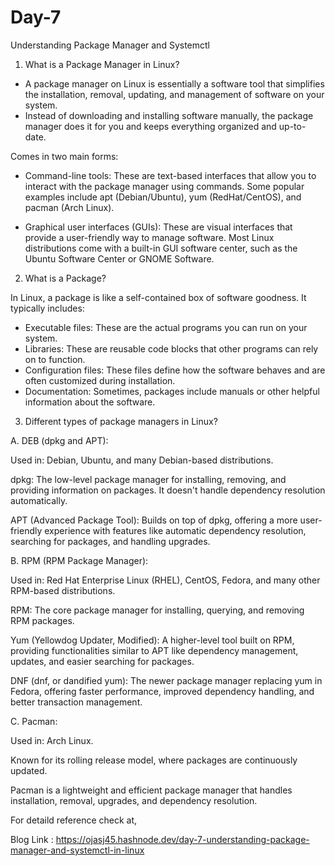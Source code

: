 
# Day-7
Understanding Package Manager and Systemctl

1. What is a Package Manager in Linux?
- A package manager on Linux is essentially a software tool that simplifies the installation, removal, updating, and management of software on your system.
- Instead of downloading and installing software manually, the package manager does it for you and keeps everything organized and up-to-date.

Comes in two main forms: 

- Command-line tools: These are text-based interfaces that allow you to interact with the package manager using commands. Some popular examples include apt (Debian/Ubuntu), yum (RedHat/CentOS), and pacman (Arch Linux).

- Graphical user interfaces (GUIs): These are visual interfaces that provide a user-friendly way to manage software. Most Linux distributions come with a built-in GUI software center, such as the Ubuntu Software Center or GNOME Software.

2. What is a Package?

In Linux, a package is like a self-contained box of software goodness. It typically includes:

- Executable files: These are the actual programs you can run on your system.
- Libraries: These are reusable code blocks that other programs can rely on to function.
- Configuration files: These files define how the software behaves and are often customized during installation.
- Documentation: Sometimes, packages include manuals or other helpful information about the software.

3. Different types of package managers in Linux?

A. DEB (dpkg and APT):

Used in: Debian, Ubuntu, and many Debian-based distributions.

dpkg: The low-level package manager for installing, removing, and providing information on packages. It doesn't handle dependency resolution automatically.

APT (Advanced Package Tool): Builds on top of dpkg, offering a more user-friendly experience with features like automatic dependency resolution, searching for packages, and handling upgrades.

B. RPM (RPM Package Manager):

Used in: Red Hat Enterprise Linux (RHEL), CentOS, Fedora, and many other RPM-based distributions.

RPM: The core package manager for installing, querying, and removing RPM packages.

Yum (Yellowdog Updater, Modified): A higher-level tool built on RPM, providing functionalities similar to APT like dependency management, updates, and easier searching for packages.

DNF (dnf, or dandified yum): The newer package manager replacing yum in Fedora, offering faster performance, improved dependency handling, and better transaction management.

C. Pacman:

Used in: Arch Linux.

Known for its rolling release model, where packages are continuously updated.

Pacman is a lightweight and efficient package manager that handles installation, removal, upgrades, and dependency resolution.

For detaild reference check at,

Blog Link : https://ojasj45.hashnode.dev/day-7-understanding-package-manager-and-systemctl-in-linux